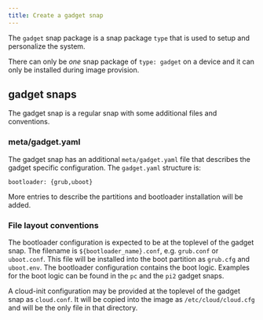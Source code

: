 ```yaml
---
title: Create a gadget snap
---
```


The `gadget` snap package is a snap package `type` that is used to setup and
personalize the system.

There can only be *one* snap package of `type: gadget` on a device and it can only be
installed during image provision.

## gadget snaps

The gadget snap is a regular snap with some additional files and
conventions.

### meta/gadget.yaml

The gadget snap has an additional `meta/gadget.yaml` file that describes
the gadget specific configuration. The `gadget.yaml` structure is:

    bootloader: {grub,uboot}

More entries to describe the partitions and bootloader installation
will be added.

### File layout conventions

The bootloader configuration is expected to be at the toplevel of the
gadget snap. The filename is `${bootloader_name}.conf`, e.g.
`grub.conf` or `uboot.conf`. This file will be installed into the boot
partition as `grub.cfg` and `uboot.env`. The bootloader configuration
contains the boot logic. Examples for the boot logic can be found in
the `pc` and the `pi2` gadget snaps.

A cloud-init configuration may be provided at the toplevel of the
gadget snap as `cloud.conf`. It will be copied into the image as
`/etc/cloud/cloud.cfg` and will be the only file in that directory.
